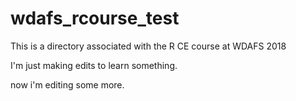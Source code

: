# wdafs_rcourse_test
This is a directory associated with the R CE course at WDAFS 2018

I'm just making edits to learn something.

now i'm editing some more.
